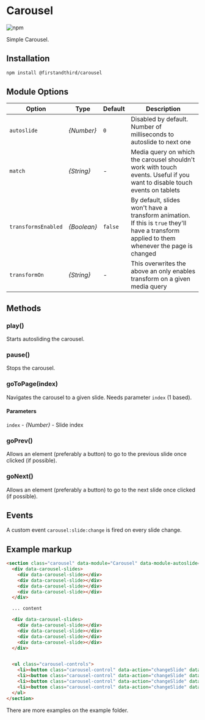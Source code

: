 # Carousel

![npm](https://img.shields.io/npm/v/@firstandthird/carousel.svg)

Simple Carousel.

## Installation

```sh
npm install @firstandthird/carousel
```

## Module Options

| Option | Type | Default | Description |
|--------|------|---------|-------------|
| `autoslide` | _{Number}_ | `0` | Disabled by default. Number of milliseconds to autoslide to next one |
| `match` | _{String}_ | - | Media query on which the carousel shouldn't work with touch events. Useful if you want to disable touch events on tablets |
| `transformsEnabled` | _{Boolean}_ | `false` | By default, slides won't have a transform animation. If this is `true` they'll have a transform applied to them whenever the page is changed |
| `transformOn` | _{String}_ | - | This overwrites the above an only enables transform on a given media query |

## Methods

### play()

Starts autosliding the carousel.

### pause()

Stops the carousel.

### goToPage(index)

Navigates the carousel to a given slide. Needs parameter `index` (1 based).

#### Parameters

`index` - _{Number}_ - Slide index

### goPrev()

Allows an element (preferably a button) to go to the previous slide once clicked (if possible).

### goNext()

Allows an element (preferably a button) to go to the next slide once clicked (if possible).

## Events

A custom event `carousel:slide:change` is fired on every slide change.

## Example markup

```html
<section class="carousel" data-module="Carousel" data-module-autoslide="4000">
  <div data-carousel-slides>
    <div data-carousel-slide></div>
    <div data-carousel-slide></div>
    <div data-carousel-slide></div>
    <div data-carousel-slide></div>
  </div>

  ... content

  <div data-carousel-slides>
    <div data-carousel-slide></div>
    <div data-carousel-slide></div>
    <div data-carousel-slide></div>
    <div data-carousel-slide></div>
  </div>


  <ul class="carousel-controls">
    <li><button class="carousel-control" data-action="changeSlide" data-action-index="1" aria-selected="true"></button></li>
    <li><button class="carousel-control" data-action="changeSlide" data-action-index="2" aria-selected="false"></button></li>
    <li><button class="carousel-control" data-action="changeSlide" data-action-index="3" aria-selected="false"></button></li>
    <li><button class="carousel-control" data-action="changeSlide" data-action-index="4" aria-selected="false"></button></li>
  </ul>
</section>
```

There are more examples on the example folder.
